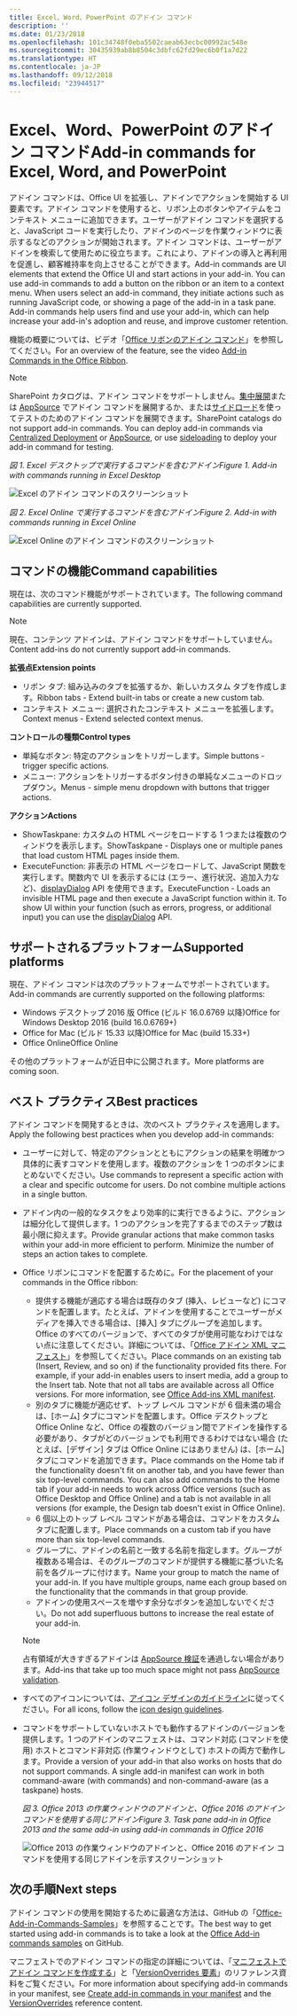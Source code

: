 ```yaml
---
title: Excel、Word、PowerPoint のアドイン コマンド
description: ''
ms.date: 01/23/2018
ms.openlocfilehash: 101c34748f0eba5502caeab63ecbc00992ac548e
ms.sourcegitcommit: 30435939ab8b8504c3dbfc62fd29ec6b0f1a7d22
ms.translationtype: HT
ms.contentlocale: ja-JP
ms.lasthandoff: 09/12/2018
ms.locfileid: "23944517"
---
```

# <a name="add-in-commands-for-excel-word-and-powerpoint"></a><span data-ttu-id="49070-102">Excel、Word、PowerPoint のアドイン コマンド</span><span class="sxs-lookup"><span data-stu-id="49070-102">Add-in commands for Excel, Word, and PowerPoint</span></span>

<span data-ttu-id="49070-p101">アドイン コマンドは、Office UI を拡張し、アドインでアクションを開始する UI 要素です。アドイン コマンドを使用すると、リボン上のボタンやアイテムをコンテキスト メニューに追加できます。ユーザーがアドイン コマンドを選択すると、JavaScript コードを実行したり、アドインのページを作業ウィンドウに表示するなどのアクションが開始されます。アドイン コマンドは、ユーザーがアドインを検索して使用ために役立ちます。これにより、アドインの導入と再利用を促進し、顧客維持率を向上させることができます。</span><span class="sxs-lookup"><span data-stu-id="49070-p101">Add-in commands are UI elements that extend the Office UI and start actions in your add-in. You can use add-in commands to add a button on the ribbon or an item to a context menu. When users select an add-in command, they initiate actions such as running JavaScript code, or showing a page of the add-in in a task pane. Add-in commands help users find and use your add-in, which can help increase your add-in's adoption and reuse, and improve customer retention.</span></span>

<span data-ttu-id="49070-107">機能の概要については、ビデオ「[Office リボンのアドイン コマンド](https://channel9.msdn.com/events/Build/2016/P551)」を参照してください。</span><span class="sxs-lookup"><span data-stu-id="49070-107">For an overview of the feature, see the video [Add-in Commands in the Office Ribbon](https://channel9.msdn.com/events/Build/2016/P551).</span></span>

> [!NOTE]
> <span data-ttu-id="49070-p102">SharePoint カタログは、アドイン コマンドをサポートしません。[集中展開](../publish/centralized-deployment.md)または [AppSource](https://docs.microsoft.com/office/dev/store/submit-to-the-office-store) でアドイン コマンドを展開するか、または[サイドロード](../testing/create-a-network-shared-folder-catalog-for-task-pane-and-content-add-ins.md)を使ってテストのためのアドイン コマンドを展開できます。</span><span class="sxs-lookup"><span data-stu-id="49070-p102">SharePoint catalogs do not support add-in commands. You can deploy add-in commands via [Centralized Deployment](../publish/centralized-deployment.md) or [AppSource](https://docs.microsoft.com/office/dev/store/submit-to-the-office-store), or use [sideloading](../testing/create-a-network-shared-folder-catalog-for-task-pane-and-content-add-ins.md) to deploy your add-in command for testing.</span></span> 

<span data-ttu-id="49070-110">*図 1. Excel デスクトップで実行するコマンドを含むアドイン*</span><span class="sxs-lookup"><span data-stu-id="49070-110">*Figure 1. Add-in with commands running in Excel Desktop*</span></span>

![Excel のアドイン コマンドのスクリーンショット](../images/add-in-commands-1.png)

<span data-ttu-id="49070-112">*図 2. Excel Online で実行するコマンドを含むアドイン*</span><span class="sxs-lookup"><span data-stu-id="49070-112">*Figure 2. Add-in with commands running in Excel Online*</span></span>

![Excel Online のアドイン コマンドのスクリーンショット](../images/add-in-commands-2.png)

## <a name="command-capabilities"></a><span data-ttu-id="49070-114">コマンドの機能</span><span class="sxs-lookup"><span data-stu-id="49070-114">Command capabilities</span></span>
<span data-ttu-id="49070-115">現在は、次のコマンド機能がサポートされています。</span><span class="sxs-lookup"><span data-stu-id="49070-115">The following command capabilities are currently supported.</span></span>

> [!NOTE]
> <span data-ttu-id="49070-116">現在、コンテンツ アドインは、アドイン コマンドをサポートしていません。</span><span class="sxs-lookup"><span data-stu-id="49070-116">Content add-ins do not currently support add-in commands.</span></span>

<span data-ttu-id="49070-117">**拡張点**</span><span class="sxs-lookup"><span data-stu-id="49070-117">**Extension points**</span></span>

- <span data-ttu-id="49070-118">リボン タブ: 組み込みのタブを拡張するか、新しいカスタム タブを作成します。</span><span class="sxs-lookup"><span data-stu-id="49070-118">Ribbon tabs - Extend built-in tabs or create a new custom tab.</span></span>
- <span data-ttu-id="49070-119">コンテキスト メニュー: 選択されたコンテキスト メニューを拡張します。</span><span class="sxs-lookup"><span data-stu-id="49070-119">Context menus - Extend selected context menus.</span></span> 

<span data-ttu-id="49070-120">**コントロールの種類**</span><span class="sxs-lookup"><span data-stu-id="49070-120">**Control types**</span></span>

- <span data-ttu-id="49070-121">単純なボタン: 特定のアクションをトリガーします。</span><span class="sxs-lookup"><span data-stu-id="49070-121">Simple buttons - trigger specific actions.</span></span>
- <span data-ttu-id="49070-122">メニュー: アクションをトリガーするボタン付きの単純なメニューのドロップダウン。</span><span class="sxs-lookup"><span data-stu-id="49070-122">Menus - simple menu dropdown with buttons that trigger actions.</span></span>

<span data-ttu-id="49070-123">**アクション**</span><span class="sxs-lookup"><span data-stu-id="49070-123">**Actions**</span></span>

- <span data-ttu-id="49070-124">ShowTaskpane: カスタムの HTML ページをロードする 1 つまたは複数のウィンドウを表示します。</span><span class="sxs-lookup"><span data-stu-id="49070-124">ShowTaskpane - Displays one or multiple panes that load custom HTML pages inside them.</span></span>
- <span data-ttu-id="49070-p103">ExecuteFunction: 非表示の HTML ページをロードして、JavaScript 関数を実行します。関数内で UI を表示するには (エラー、進行状況、追加入力など)、[displayDialog](https://docs.microsoft.com/javascript/api/office/office.ui?view=office-js) API を使用できます。</span><span class="sxs-lookup"><span data-stu-id="49070-p103">ExecuteFunction - Loads an invisible HTML page and then execute a JavaScript function within it. To show UI within your function (such as errors, progress, or additional input) you can use the [displayDialog](https://docs.microsoft.com/javascript/api/office/office.ui?view=office-js) API.</span></span>  

## <a name="supported-platforms"></a><span data-ttu-id="49070-127">サポートされるプラットフォーム</span><span class="sxs-lookup"><span data-stu-id="49070-127">Supported platforms</span></span>

<span data-ttu-id="49070-128">現在、アドイン コマンドは次のプラットフォームでサポートされています。</span><span class="sxs-lookup"><span data-stu-id="49070-128">Add-in commands are currently supported on the following platforms:</span></span>

- <span data-ttu-id="49070-129">Windows デスクトップ 2016 版 Office (ビルド 16.0.6769 以降)</span><span class="sxs-lookup"><span data-stu-id="49070-129">Office for Windows Desktop 2016 (build 16.0.6769+)</span></span>
- <span data-ttu-id="49070-130">Office for Mac (ビルド 15.33 以降)</span><span class="sxs-lookup"><span data-stu-id="49070-130">Office for Mac (build 15.33+)</span></span>
- <span data-ttu-id="49070-131">Office Online</span><span class="sxs-lookup"><span data-stu-id="49070-131">Office Online</span></span> 

<span data-ttu-id="49070-132">その他のプラットフォームが近日中に公開されます。</span><span class="sxs-lookup"><span data-stu-id="49070-132">More platforms are coming soon.</span></span>

## <a name="best-practices"></a><span data-ttu-id="49070-133">ベスト プラクティス</span><span class="sxs-lookup"><span data-stu-id="49070-133">Best practices</span></span>

<span data-ttu-id="49070-134">アドイン コマンドを開発するときは、次のベスト プラクティスを適用します。</span><span class="sxs-lookup"><span data-stu-id="49070-134">Apply the following best practices when you develop add-in commands:</span></span>

- <span data-ttu-id="49070-p104">ユーザーに対して、特定のアクションとともにアクションの結果を明確かつ具体的に表すコマンドを使用します。複数のアクションを 1 つのボタンにまとめないでください。</span><span class="sxs-lookup"><span data-stu-id="49070-p104">Use commands to represent a specific action with a clear and specific outcome for users. Do not combine multiple actions in a single button.</span></span>
- <span data-ttu-id="49070-p105">アドイン内の一般的なタスクをより効率的に実行できるように、アクションは細分化して提供します。1 つのアクションを完了するまでのステップ数は最小限に抑えます。</span><span class="sxs-lookup"><span data-stu-id="49070-p105">Provide granular actions that make common tasks within your add-in more efficient to perform. Minimize the number of steps an action takes to complete.</span></span>
- <span data-ttu-id="49070-139">Office リボンにコマンドを配置するために。</span><span class="sxs-lookup"><span data-stu-id="49070-139">For the placement of your commands in the Office ribbon:</span></span>
    - <span data-ttu-id="49070-p106">提供する機能が適応する場合は既存のタブ (挿入、レビューなど) にコマンドを配置します。たとえば、アドインを使用することでユーザーがメディアを挿入できる場合は、[挿入] タブにグループを追加します。Office のすべてのバージョンで、すべてのタブが使用可能なわけではない点に注意してください。詳細については、「[Office アドイン XML マニフェスト](../develop/add-in-manifests.md)」を参照してください。</span><span class="sxs-lookup"><span data-stu-id="49070-p106">Place commands on an existing tab (Insert, Review, and so on) if the functionality provided fits there. For example, if your add-in enables users to insert media, add a group to the Insert tab. Note that not all tabs are available across all Office versions. For more information, see [Office Add-ins XML manifest](../develop/add-in-manifests.md).</span></span> 
    - <span data-ttu-id="49070-p107">別のタブに機能が適応せず、トップ レベル コマンドが 6 個未満の場合は、[ホーム] タブにコマンドを配置します。Office デスクトップと Office Online など、Office の複数のバージョン間でアドインを操作する必要があり、タブがどのバージョンでも利用できるわけではない場合 (たとえば、[デザイン] タブは Office Online にはありません) は、[ホーム] タブにコマンドを追加できます。</span><span class="sxs-lookup"><span data-stu-id="49070-p107">Place commands on the Home tab if the functionality doesn't fit on another tab, and you have fewer than six top-level commands. You can also add commands to the Home tab if your add-in needs to work across Office versions (such as Office Desktop and Office Online) and a tab is not available in all versions (for example, the Design tab doesn't exist in Office Online).</span></span>  
    - <span data-ttu-id="49070-145">6 個以上のトップ レベル コマンドがある場合は、コマンドをカスタム タブに配置します。</span><span class="sxs-lookup"><span data-stu-id="49070-145">Place commands on a custom tab if you have more than six top-level commands.</span></span> 
    - <span data-ttu-id="49070-p108">グループに、アドインの名前と一致する名前を指定します。グループが複数ある場合は、そのグループのコマンドが提供する機能に基づいた名前を各グループに付けます。</span><span class="sxs-lookup"><span data-stu-id="49070-p108">Name your group to match the name of your add-in. If you have multiple groups, name each group based on the functionality that the commands in that group provide.</span></span>
    - <span data-ttu-id="49070-148">アドインの使用スペースを増やす余分なボタンを追加しないでください。</span><span class="sxs-lookup"><span data-stu-id="49070-148">Do not add superfluous buttons to increase the real estate of your add-in.</span></span>

     > [!NOTE]
     > <span data-ttu-id="49070-149">占有領域が大きすぎるアドインは [AppSource 検証](https://docs.microsoft.com/office/dev/store/validation-policies)を通過しない場合があります。</span><span class="sxs-lookup"><span data-stu-id="49070-149">Add-ins that take up too much space might not pass [AppSource validation](https://docs.microsoft.com/office/dev/store/validation-policies).</span></span>

- <span data-ttu-id="49070-150">すべてのアイコンについては、[アイコン デザインのガイドライン](add-in-icons.md)に従ってください。</span><span class="sxs-lookup"><span data-stu-id="49070-150">For all icons, follow the [icon design guidelines](add-in-icons.md).</span></span>
- <span data-ttu-id="49070-p109">コマンドをサポートしていないホストでも動作するアドインのバージョンを提供します。1 つのアドインのマニフェストは、コマンド対応 (コマンドを使用) ホストとコマンド非対応 (作業ウィンドウとして) ホストの両方で動作します。</span><span class="sxs-lookup"><span data-stu-id="49070-p109">Provide a version of your add-in that also works on hosts that do not support commands. A single add-in manifest can work in both command-aware (with commands) and non-command-aware (as a taskpane) hosts.</span></span>

   <span data-ttu-id="49070-153">*図 3. Office 2013 の作業ウィンドウのアドインと、Office 2016 のアドイン コマンドを使用する同じアドイン*</span><span class="sxs-lookup"><span data-stu-id="49070-153">*Figure 3. Task pane add-in in Office 2013 and the same add-in using add-in commands in Office 2016*</span></span>

   ![Office 2013 の作業ウィンドウのアドインと、Office 2016 のアドイン コマンドを使用する同じアドインを示すスクリーンショット](../images/office-task-pane-add-ins.png)


## <a name="next-steps"></a><span data-ttu-id="49070-155">次の手順</span><span class="sxs-lookup"><span data-stu-id="49070-155">Next steps</span></span>

<span data-ttu-id="49070-156">アドイン コマンドの使用を開始するために最適な方法は、GitHub の「[Office-Add-in-Commands-Samples](https://github.com/OfficeDev/Office-Add-in-Commands-Samples/)」を参照することです。</span><span class="sxs-lookup"><span data-stu-id="49070-156">The best way to get started using add-in commands is to take a look at the [Office Add-in commands samples](https://github.com/OfficeDev/Office-Add-in-Commands-Samples/) on GitHub.</span></span>

<span data-ttu-id="49070-157">マニフェストでのアドイン コマンドの指定の詳細については、「[マニフェストでアドイン コマンドを作成する](../develop/create-addin-commands.md)」と「[VersionOverrides 要素](https://docs.microsoft.com/javascript/office/manifest/versionoverrides?view=office-js)」のリファレンス資料をご覧ください。</span><span class="sxs-lookup"><span data-stu-id="49070-157">For more information about specifying add-in commands in your manifest, see [Create add-in commands in your manifest](../develop/create-addin-commands.md) and the [VersionOverrides](https://docs.microsoft.com/javascript/office/manifest/versionoverrides?view=office-js) reference content.</span></span>




